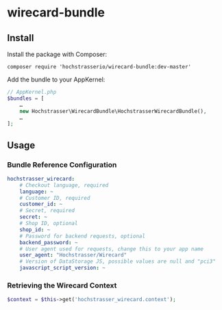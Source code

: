 # wirecard-bundle

## Install

Install the package with Composer:

    composer require 'hochstrasserio/wirecard-bundle:dev-master'

Add the bundle to your AppKernel:

```php
// AppKernel.php
$bundles = [
    …
    new Hochstrasser\WirecardBundle\HochstrasserWirecardBundle(),
    …
];
```

## Usage

### Bundle Reference Configuration

```yml
hochstrasser_wirecard:
    # Checkout language, required
    language: ~
    # Customer ID, required
    customer_id: ~
    # Secret, required
    secret: ~
    # Shop ID, optional
    shop_id: ~
    # Password for backend requests, optional
    backend_password: ~
    # User agent used for requests, change this to your app name
    user_agent: "Hochstrasser/Wirecard"
    # Version of DataStorage JS, possible values are null and "pci3"
    javascript_script_version: ~
```

### Retrieving the Wirecard Context

```php
$context = $this->get('hochstrasser_wirecard.context');
```
